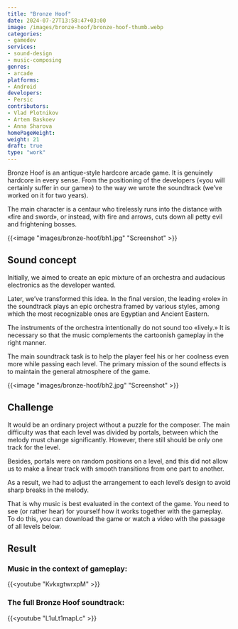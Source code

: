 ```yaml
---
title: "Bronze Hoof"
date: 2024-07-27T13:58:47+03:00
image: /images/bronze-hoof/bronze-hoof-thumb.webp
categories:
- gamedev
services:
- sound-design
- music-composing
genres:
- arcade
platforms:
- Android
developers: 
- Persic
contributors:
- Vlad Plotnikov
- Artem Baskoev
- Anna Sharova
homePageWeight:
weight: 21
draft: true
type: "work"
---
```


Bronze Hoof is an antique-style hardcore arcade game. It is genuinely hardcore in every sense. From the positioning of the developers («you will certainly suffer in our game») to the way we wrote the soundtrack (we’ve worked on it for two years). 

The main character is a centaur who tirelessly runs into the distance with «fire and sword», or instead, with fire and arrows, cuts down all petty evil and frightening bosses.

{{<image "images/bronze-hoof/bh1.jpg" "Screenshot"  >}}

## Sound concept

Initially, we aimed to create an epic mixture of an orchestra and audacious electronics as the developer wanted.

Later, we’ve transformed this idea. In the final version, the leading «role» in the soundtrack plays an epic orchestra framed by various styles, among which the most recognizable ones are Egyptian and Ancient Eastern.

The instruments of the orchestra intentionally do not sound too «lively.» It is necessary so that the music complements the cartoonish gameplay in the right manner.

The main soundtrack task is to help the player feel his or her coolness even more while passing each level. The primary mission of the sound effects is to maintain the general atmosphere of the game.

{{<image "images/bronze-hoof/bh2.jpg" "Screenshot"  >}}

## Challenge

It would be an ordinary project without a puzzle for the composer. The main difficulty was that each level was divided by portals, between which the melody must change significantly. However, there still should be only one track for the level.

Besides, portals were on random positions on a level, and this did not allow us to make a linear track with smooth transitions from one part to another.

As a result, we had to adjust the arrangement to each level’s design to avoid sharp breaks in the melody.

That is why music is best evaluated in the context of the game. You need to see (or rather hear) for yourself how it works together with the gameplay. To do this, you can download the game or watch a video with the passage of all levels below.

## Result

### Music in the context of gameplay:

{{<youtube "KvkxgtwrxpM" >}}

### The full Bronze Hoof soundtrack:

{{<youtube "L1uLt1mapLc" >}}